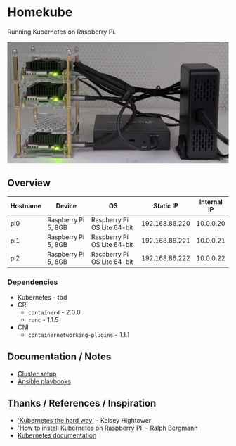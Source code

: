 # Homekube

Running Kubernetes on Raspberry Pi.

![Homekube](./doc/homekube.png)

## Overview

| Hostname | Device | OS | Static IP | Internal IP |
|-|-|-|-|-|
| pi0 | Raspberry Pi 5, 8GB | Raspberry Pi OS Lite 64-bit | 192.168.86.220 | 10.0.0.20 |
| pi1 | Raspberry Pi 5, 8GB | Raspberry Pi OS Lite 64-bit | 192.168.86.221 | 10.0.0.21 | 
| pi2 | Raspberry Pi 5, 8GB | Raspberry Pi OS Lite 64-bit | 192.168.86.222 | 10.0.0.22 |

### Dependencies

- Kubernetes - tbd
- CRI
    - `containerd` - 2.0.0
    - `runc` - 1.1.5
- CNI
    - `containernetworking-plugins` - 1.1.1

## Documentation / Notes

- [Cluster setup](./doc/cluster.md)
- [Ansible playbooks](./ansible-project/ansible.md)

## Thanks / References / Inspiration

- ['Kubernetes the hard way'](https://github.com/kelseyhightower/kubernetes-the-hard-way/tree/master) - Kelsey Hightower
- ['How to install Kubernetes on Raspberry PI'](https://medium.com/karlmax-berlin/how-to-install-kubernetes-on-raspberry-pi-53b4ce300b58) - Ralph Bergmann
- [Kubernetes documentation](https://kubernetes.io/docs/setup/production-environment/)
